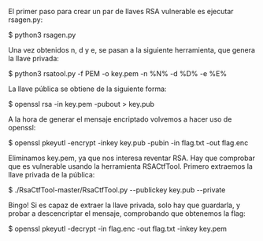 El primer paso para crear un par de llaves RSA vulnerable es ejecutar rsagen.py:

$ python3 rsagen.py

Una vez obtenidos n, d y e, se pasan a la siguiente herramienta, que genera la llave privada:

$ python3 rsatool.py -f PEM -o key.pem -n %N% -d %D% -e %E%

La llave pública se obtiene de la siguiente forma:

$ openssl rsa -in key.pem -pubout > key.pub

A la hora de generar el mensaje encriptado volvemos a hacer uso de openssl:

$ openssl pkeyutl -encrypt -inkey key.pub -pubin -in flag.txt -out flag.enc

Eliminamos key.pem, ya que nos interesa reventar RSA. Hay que comprobar que es vulnerable usando la herramienta RSACtfTool.
Primero extraemos la llave privada de la pública:

$ ./RsaCtfTool-master/RsaCtfTool.py --publickey key.pub --private

Bingo! Si es capaz de extraer la llave privada, solo hay que guardarla, y probar a descencriptar el mensaje, comprobando que obtenemos la flag:

$ openssl pkeyutl -decrypt -in flag.enc -out flag.txt -inkey key.pem
